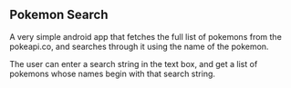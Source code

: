 Pokemon Search
------------------------

A very simple android app that fetches the full list of pokemons from the pokeapi.co, and searches through it using the name of the pokemon.

The user can enter a search string in the text box, and get a list of pokemons whose names begin with that search string.


